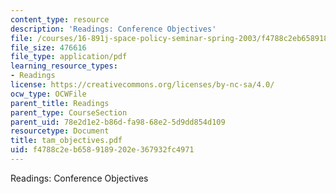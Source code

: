 ```yaml
---
content_type: resource
description: 'Readings: Conference Objectives'
file: /courses/16-891j-space-policy-seminar-spring-2003/f4788c2eb6589189202e367932fc4971_tam_objectives.pdf
file_size: 476616
file_type: application/pdf
learning_resource_types:
- Readings
license: https://creativecommons.org/licenses/by-nc-sa/4.0/
ocw_type: OCWFile
parent_title: Readings
parent_type: CourseSection
parent_uid: 78e2d1e2-b86d-fa98-68e2-5d9dd854d109
resourcetype: Document
title: tam_objectives.pdf
uid: f4788c2e-b658-9189-202e-367932fc4971
---
```

Readings: Conference Objectives